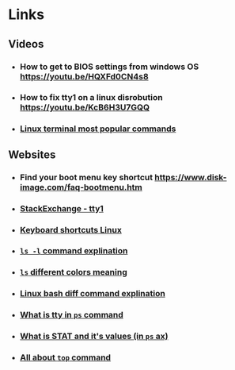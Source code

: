 # Links

## Videos

- ### How to get to BIOS settings from windows OS <https://youtu.be/HQXFd0CN4s8>

- ### How to fix tty1 on a linux disrobution <https://youtu.be/KcB6H3U7GQQ>

- ### [Linux terminal most popular commands](https://youtu.be/ZtqBQ68cfJc)

## Websites

- ### Find your boot menu key shortcut <https://www.disk-image.com/faq-bootmenu.htm>

- ### [StackExchange - tty1](https://superuser.com/questions/65185/when-i-start-ubuntu-it-enters-tty1-6-instead-of-my-desktop-how-do-i-get-to-de)

- ### [Keyboard shortcuts Linux](https://linuxconfig.org/kali-linux-keyboard-shortcuts-cheat-sheet)

- ### [`ls -l` command explination](https://www.garron.me/en/go2linux/ls-file-permissions.html)

- ### [`ls` different colors meaning](https://lynxbee.com/meaning-of-different-colors-in-ls-command/)

- ### [Linux bash diff command explination](https://www.geeksforgeeks.org/diff-command-linux-examples/)

- ### [What is tty in `ps` command](https://stackoverflow.com/questions/7113770/what-does-tty-mean-in-the-unix-ps-command)

- ### [What is STAT and it's values (in `ps` ax)](https://askubuntu.com/questions/360252/what-do-the-stat-column-values-in-ps-mean)

- ### [All about `top` command](https://www.howtogeek.com/668986/how-to-use-the-linux-top-command-and-understand-its-output/)
